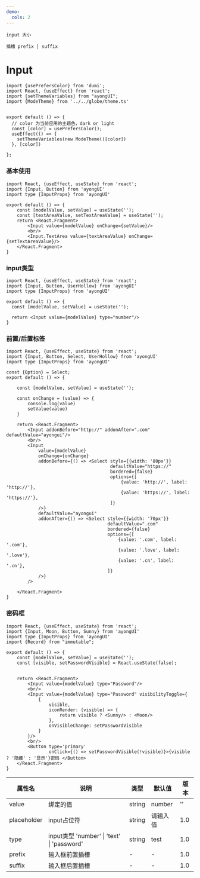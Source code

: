 ```yaml
---
demo:
  cols: 2
---
```



<code src="./demos/size.tsx">input 大小</code>

<code src="./demos/fix.tsx">插槽 prefix | suffix</code>

# Input

```tsx  hideCode=true inline=true
import {usePrefersColor} from 'dumi';
import React, {useEffect} from 'react';
import {setThemeVariables} from "ayongUI";
import {ModeTheme} from '../../globe/theme.ts'


export default () => {
  // color 为当前应用的主题色，dark or light
  const [color] = usePrefersColor();
  useEffect(() => {
    setThemeVariables(new ModeTheme()[color])
  }, [color])

};
```

### 基本使用

```tsx
import React, {useEffect, useState} from 'react';
import {Input, Button} from 'ayongUI'
import type {InputProps} from 'ayongUI'

export default () => {
    const [modelValue, setValue] = useState('');
    const [textAreaValue, setTextAreaValue] = useState('');
    return <React.Fragment>
        <Input value={modelValue} onChange={setValue}/>
        <br/>
        <Input.TextArea value={textAreaValue} onChange={setTextAreaValue}/>
    </React.Fragment>
}
```

### input类型

```tsx
import React, {useEffect, useState} from 'react';
import {Input, Button, UserHollow} from 'ayongUI'
import type {InputProps} from 'ayongUI'

export default () => {
  const [modelValue, setValue] = useState('');

  return <Input value={modelValue} type="number"/>
}
```

### 前置/后置标签
 

```tsx
import React, {useEffect, useState} from 'react';
import {Input, Button, Select, UserHollow} from 'ayongUI'
import type {InputProps} from 'ayongUI'

const {Option} = Select;
export default () => {

    const [modelValue, setValue] = useState('');

    const onChange = (value) => {
        console.log(value)
        setValue(value)
    }

    return <React.Fragment>
        <Input addonBefore="http://" addonAfter=".com" defaultValue="ayongui"/>
        <br/>
        <Input
            value={modelValue}
            onChange={onChange}
            addonBefore={() => <Select style={{width: '80px'}}
                                       defaultValue="https://"
                                       bordered={false}
                                       options={[
                                           {value: 'http://', label: 'http://'},
                                           {value: 'https://', label: 'https://'},
                                       ]}
            />}
            defaultValue="ayongui"
            addonAfter={() => <Select style={{width: '70px'}}
                                      defaultValue=".com"
                                      bordered={false}
                                      options={[
                                          {value: '.com', label: '.com'},
                                          {value: '.love', label: '.love'},
                                          {value: '.cn', label: '.cn'},
                                      ]}
            />}
        />

    </React.Fragment>
}
```

### 密码框

```tsx
import React, {useEffect, useState} from 'react';
import {Input, Moon, Button, Sunny} from 'ayongUI'
import type {InputProps} from 'ayongUI'
import {Record} from "immutable";

export default () => {
    const [modelValue, setValue] = useState('');
    const [visible, setPasswordVisible] = React.useState(false);


    return <React.Fragment>
        <Input value={modelValue} type="Password"/>
        <br/>
        <Input value={modelValue} type="Password" visibilityToggle={
            {
                visible,
                iconRender: (visible) => {
                    return visible ? <Sunny/> : <Moon/>
                },
                onVisibleChange: setPasswordVisible
            }
        }/>
        <br/>
        <Button type='primary'
                onClick={() => setPasswordVisible(!visible)}>{visible ? '隐藏' : '显示'}密码 </Button>
    </React.Fragment>
}
```

 

[//]: # (### input 大小)

[//]: # ()

[//]: # (```tsx)

[//]: # (import React, {useEffect, useState} from 'react';)

[//]: # (import {Input, Button, UserHollow, Letter} from 'ayongUI')

[//]: # (import type {InputProps} from 'ayongUI')

[//]: # ()

[//]: # (export default &#40;&#41; => {)

[//]: # (  return <code src="./size.tsx">分栏 1</code>)

[//]: # (})

[//]: # (```)

[//]: # (### 插槽 prefix | suffix)

[//]: # (```tsx)

[//]: # (import React, {useEffect, useState} from 'react';)

[//]: # (import {Input, Button, UserHollow, Letter} from 'ayongUI')

[//]: # (import type {InputProps} from 'ayongUI')

[//]: # ()

[//]: # (export default &#40;&#41; => {)

[//]: # (  const [modelValue, setValue] = useState&#40;''&#41;;)

[//]: # (  const [modelValue1, setValue1] = useState&#40;''&#41;;)

[//]: # (  const prefixN = <UserHollow/>)

[//]: # (  const suffix = <Letter/>)

[//]: # (  return &#40;<div style={{display: 'flex', columnGap: '5px'}}>)

[//]: # (    <Input value={modelValue} type="text" prefix={prefixN} placeholder='请输入姓名'>)

[//]: # (    </Input>)

[//]: # (    <Input value={modelValue1} type="number" suffix={suffix} placeholder='请输入姓名'>)

[//]: # (    </Input>)

[//]: # (  </div>&#41;)

[//]: # (})

[//]: # (```)

| 属性名         | 说明                                       | 类型     | 默认值    | 版本  |
|-------------|------------------------------------------|--------|--------|-----|
| value       | 绑定的值                                     | string | number | ''  | 1.0  |
| placeholder | input占位符                                 | string | 请输入值   | 1.0 |
| type        | input类型 'number' \| 'text' \| 'password' | string | test   | 1.0 |
| prefix      | 输入框前置插槽                                  | -      | -      | 1.0 |
| suffix      | 输入框后置插槽                                  | -      | -      | 1.0 |
